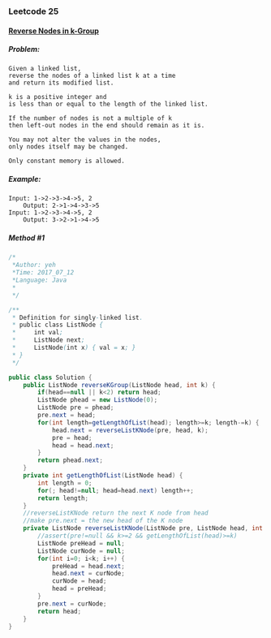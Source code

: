 

### Leetcode 25
#### [Reverse Nodes in k-Group](https://leetcode.com/problems/reverse-nodes-in-k-group)

  

##### ***Problem:***

    Given a linked list, 
    reverse the nodes of a linked list k at a time
    and return its modified list.
    
    k is a positive integer and 
    is less than or equal to the length of the linked list. 
    
    If the number of nodes is not a multiple of k 
    then left-out nodes in the end should remain as it is.
    
    You may not alter the values in the nodes, 
    only nodes itself may be changed.
    
    Only constant memory is allowed.

##### ***Example:***

    Input: 1->2->3->4->5, 2
        Output: 2->1->4->3->5
    Input: 1->2->3->4->5, 2
        Output: 3->2->1->4->5

##### *Method #1*
``` java
/*
 *Author: yeh
 *Time: 2017_07_12
 *Language: Java
 *
 */

/**
 * Definition for singly-linked list.
 * public class ListNode {
 *     int val;
 *     ListNode next;
 *     ListNode(int x) { val = x; }
 * }
 */

public class Solution {
    public ListNode reverseKGroup(ListNode head, int k) {
        if(head==null || k<2) return head;
        ListNode phead = new ListNode(0);
        ListNode pre = phead;
        pre.next = head;
        for(int length=getLengthOfList(head); length>=k; length-=k) {
            head.next = reverseListKNode(pre, head, k);
            pre = head;
            head = head.next;
        }
        return phead.next;
    }
    private int getLengthOfList(ListNode head) {
        int length = 0;
        for(; head!=null; head=head.next) length++;
        return length;
    }
    //reverseListKNode return the next K node from head
    //make pre.next = the new head of the K node
    private ListNode reverseListKNode(ListNode pre, ListNode head, int k) {
        //assert(pre!=null && k>=2 && getLengthOfList(head)>=k)
        ListNode preHead = null;
        ListNode curNode = null;
        for(int i=0; i<k; i++) {
            preHead = head.next;
            head.next = curNode;
            curNode = head;
            head = preHead;
        }
        pre.next = curNode;
        return head;
    }
}


```
